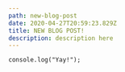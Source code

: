 ```yaml
---
path: new-blog-post
date: 2020-04-27T20:59:23.829Z
title: NEW BLOG POST!
description: description here
---
```

```
console.log("Yay!");
```
